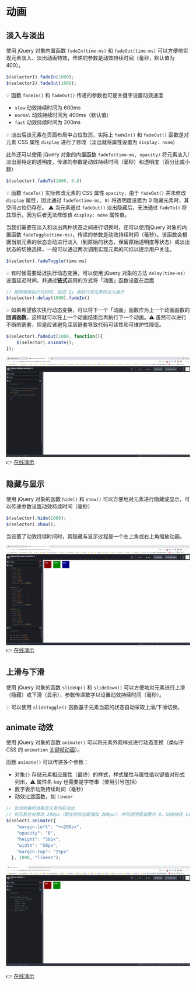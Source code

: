 # 动画

## 淡入与淡出
使用 jQuery 对象内置函数 `fadeIn(time-ms)` 和 `fadeOut(time-ms)` 可以方便地实现元素淡入、淡出动画特效，传递的参数是动效持续时间（毫秒，默认值为 400）。

```js
$(selector1).fadeIn(1000);
$(selector2).fadeOut(1000);
```

:bulb: 函数 `fadeIn()` 和 `fadeOut()` 传递的参数也可是关键字设置动效速度
* `slow` 动效持续时间为 600ms
* `normal` 动效持续时间为 400ms（默认值）
* `fast` 动效持续时间为 200ms

:bulb: 淡出后该元素在页面布局中占位取消，实际上 `fadeIn()` 和 `fadeOut()` 函数是对元素 CSS 属性 `display` 进行了修改（淡出就将属性设置为 `display: none`）

此外还可以使用 jQuery 对象的内置函数 `fadeTo(time-ms, opacity)` 将元素淡入/淡出至特定的透明度，传递的参数是动效持续时间（毫秒）和透明度（百分比或小数）

```js
$(selector).fadeTo(1000, 0.8)
```

:bulb: 函数 `fadeTo()` 实际修改元素的 CSS 属性 `opacity`，由于 `fadeOut()` 并未修改 `display` 属性，因此通过 `fadeTo(time-ms, 0)` 将透明度设置为 0 隐藏元素时，其空间占位仍存在。
:warning: 当元素通过 `fadeOut()` 淡出隐藏后，无法通过 `fadeTo()` 将其显示，因为后者无法修改该 `display: none` 属性值。

当我们需要在淡入和淡出两种状态之间进行切换时，还可以使用jQuery 对象的内置函数 `fadeToggle(time-ms)`，传递的参数是动效持续时间（毫秒）。该函数会根据当前元素的状态自动进行淡入（到原始的状态，保留原始透明度等状态）或淡出状态的切换选择，一般可以通过两次调用实现元素的闪烁以提示用户关注。

```js
$(selector).fadeToggle(time-ms)
```

:bulb: 有时候需要延迟执行动态变换，可以使用 jQuery 对象的方法 `delay(time-ms)` 设置延迟时间，并通过**链式**调用的方式将「动画」函数设置在后面

```js
// 按照顺序执行代码时，延迟 1s 再执行该元素的淡入操作
$(selector).delay(1000).fadeIn()
```

:bulb: 如果希望依次执行动态变换，可以将下一个「动画」函数作为上一个动画函数的**回调函数**，这样就可以在上一个动画结束后再执行下一个动画。:warning: 虽然可以进行不断的嵌套，但是应该避免深层嵌套导致代码可读性和可维护性降低。

```js
$(selector).fadeOut(1000, function(){
    $(selector).animate();
});
```

![jQuery-callback-animation](./images/20200328123317381_5974.gif)
:point_right: [在线演示](https://codepen.io/benbinbin/pen/MWwZOJL)

## 隐藏与显示
使用 jQuery 对象的函数 `hide()` 和 `show()` 可以方便地对元素进行隐藏或显示，可以传递参数设置动效持续时间（毫秒）

```js
$(selector).hide(1000);
$(selector).show();
```

当设置了动效持续时间时，其隐藏与显示过程是一个左上角或右上角缩放动画。

![jQuery-hide-show](./images/20200328104805464_25241.gif)
:point_right: [在线演示](https://codepen.io/benbinbin/pen/oNXJGwR)

## 上滑与下滑
使用 jQuery 对象的函数 `slideUp()` 和 `slideDown()` 可以方便地对元素进行上滑（隐藏）或下滑（显示），参数传递数字以设置动效持续时间（毫秒）。

:bulb: 可以使用 `slideToggle()` 函数基于元素当前的状态自动采取上滑/下滑切换。

## animate 动效
使用 jQuery 对象的函数 `animate()` 可以将元素外观样式进行动态变换（类似于 CSS 的 `animation` [关键帧动画](https://juejin.im/post/5e6f967b518825492442e717#heading-13)）。

函数 `animate()` 可以传递多个参数：
* 对象`{}` 存储元素相应属性（最终）的样式，样式属性与属性值以键值对形式列出，:warning: 属性名 key 也需要是字符串（使用引号包括）
* 数字表示动效持续时间（毫秒）
* 动效过渡函数，如 `linear`

```js
// 该动效最终效果是元素向右淡出
// 将元素往右移动 200px（即左侧外边距增加 200px），并将透明度设置为 0，动效持续 1s，动效过渡线性匀速进行
$(select).animate({
    "margin-left": "+=200px",
    "opacity": "0",
    "height": "50px",
    "width": "50px",
    "margin-top": "25px"
  }, 1000, "linear");
```

![jQuery-animate](./images/20200328120212715_1406.gif)

:point_right: [在线演示](https://codepen.io/benbinbin/pen/xxGmPbK)